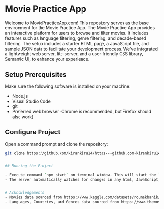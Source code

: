 # Movie Practice App

Welcome to MoviePracticeApp.com! This repository serves as the base environment for the Movie Practice App. The Movie Practice App provides an interactive platform for users to browse and filter movies. It includes features such as language filtering, genre filtering, and decade-based filtering. The setup includes a starter HTML page, a JavaScript file, and sample JSON data to facilitate your development process. We've integrated a lightweight web server, lite-server, and a user-friendly CSS library, Semantic UI, to enhance your experience.

## Setup Prerequisites

Make sure the following software is installed on your machine:

- Node.js
- Visual Studio Code
- git
- Preferred web browser (Chrome is recommended, but Firefox should also work)

## Configure Project

Open a command prompt and clone the repository:

```bash
git clone https://github.com/kirankiru14/https---github.com-kirankiru14-SFtraining/tree/Final-Javascript-Project


## Running the Project

- Execute command `npm start` on terminal window. This will start the `lite-server` on port 3000 and open a new tab on your default browser to show the project home - index.html. 
- The server automatically watches for changes in any html, JavaScript, and CSS files and automatically refreshes the browser tab. This allows you a seamless development experience.


# Acknowledgements
- Movies data sourced from https://www.kaggle.com/datasets/rounakbanik/the-movies-dataset/data. The data has been further massaged and simplified for use in the learning environment. A smaller volume of data is used. 
- Languages, Countries, and Genres data sourced from https://www.themoviedb.org. 
